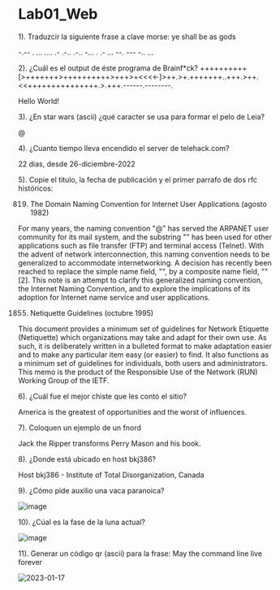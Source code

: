 # Lab01_Web

1). Traduzcir la siguiente frase a clave morse: ye shall be as gods 

-.-- .  ... .... .- .-.. .-..  -... .  .- ...  --. --- -.. ...

2). ¿Cuál es el output de éste programa de Brainf*ck?  ++++++++++[>+++++++>++++++++++>+++>+<<<<-]>++.>+.+++++++..+++.>++.<<+++++++++++++++.>.+++.------.--------.

Hello World!

3). ¿En star wars (ascii) ¿qué caracter se usa para formar el pelo de Leia?

@

4). ¿Cuanto tiempo lleva encendido el server de telehack.com?

22 dias, desde 26-diciembre-2022

5). Copie el titulo, la fecha de publicación y el primer parrafo de dos rfc históricos:

819. The Domain Naming Convention for Internet User Applications (agosto 1982)

For many years, the naming convention "<user>@<host>" has served the ARPANET user community for its mail system, and the substring "<host>" has been used for other 
applications such as file transfer (FTP) and terminal access (Telnet).  With the advent of network interconnection, this naming convention needs to be generalized to 
accommodate internetworking.  A decision has recently been reached to replace the simple name field, "<host>", by a composite name field, "<domain>" [2].  This note is 
an attempt to clarify this generalized naming convention, the Internet Naming Convention, and to explore the implications of its adoption for Internet name service and 
user applications.
  
1855. Netiquette Guidelines (octubre 1995)
  
This document provides a minimum set of guidelines for Network Etiquette (Netiquette) which organizations may take and adapt for their own use.  As such, it is 
deliberately written in a bulleted format to make adaptation easier and to make any particular item easy (or easier) to find.  It also functions as a minimum set of 
guidelines for individuals, both users and administrators.  This memo is the product of the Responsible Use of the Network (RUN) Working Group of the IETF.
  
6). ¿Cuál fue el mejor chiste que les contó el sitio?
  
America is the greatest of opportunities and the worst of influences.
 
7). Coloquen un ejemplo de un fnord
  
Jack the Ripper transforms Perry Mason and his book.
  
8). ¿Donde está ubicado en host bkj386?
  
Host bkj386 - Institute of Total Disorganization, Canada
  
9). ¿Cómo pide auxilio una vaca paranoica?
  
![image](https://user-images.githubusercontent.com/77686175/213090532-0e7d00bf-3dfa-49ec-9364-a9b6e2487afe.png)

10). ¿Cúal es la fase de la luna actual?
  
![image](https://user-images.githubusercontent.com/77686175/213088160-42f1502c-3e71-423a-a570-1443796fc920.png)

11). Generar un código qr (ascii) para la frase: May the command line live forever

![2023-01-17](https://user-images.githubusercontent.com/77686175/213055755-ffbdeb9a-5e34-4911-9e40-311915e2e461.png)
